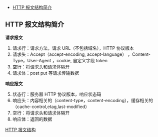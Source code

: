<!-- START doctoc generated TOC please keep comment here to allow auto update -->
<!-- DON'T EDIT THIS SECTION, INSTEAD RE-RUN doctoc TO UPDATE -->


- [HTTP 报文结构简介](#http-%E6%8A%A5%E6%96%87%E7%BB%93%E6%9E%84%E7%AE%80%E4%BB%8B)

<!-- END doctoc generated TOC please keep comment here to allow auto update -->

## HTTP 报文结构简介

**请求报文**

1. 请求行：请求方法，请求 URL（不包括域名），HTTP 协议版本
2. 请求头：Accept（accept-encoding, accept-language） ，Content-Type，User-Agent ，cookie, 自定义字段 token
3. 空行：将请求头和请求体隔开
4. 请求体：post put 等请求传输数据

**响应报文**

5. 状态行：服务器 HTTP 协议版本，响应状态码
6. 响应头：内容相关的（content-type，content-encoding），缓存相关的（cache-control,etag,last-modified）
7. 空行：将请求头和请求体隔开
8. 响应体：返回的数据

[HTTP 报文结构](https://www.jianshu.com/p/0015277c6575)
